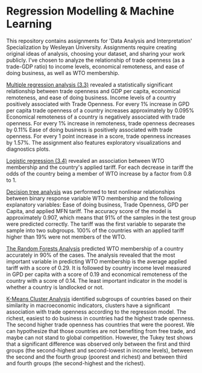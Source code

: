 # Regression Modelling & Machine Learning

This repository contains assignments for 'Data Analysis and Interpretation' Specialization by Wesleyan University. 
Assignments require creating original ideas of analysis, choosing your dataset, and sharing your work publicly. I've chosen to analyze the relationship of trade openness (as a trade-GDP ratio) to income levels, economical remoteness, and ease of doing business, as well as WTO membership.

<a href='https://github.com/lvlvtn/wesleyan/blob/master/3.3.%20Test%20of%20Multiple%20Regression%20Model.ipynb'>Multiple regression analysis (3.3)</a> revealed a statistically significant relationship between trade openness and GDP per capita, economical remoteness, and ease of doing business. Income levels of a country positively associated with Trade Openness. For every 1% increase in GPD per capita trade openness of a country increases approximately by 0.095% Economical remoteness of a country is negatively associated with trade openness. For every 1% increase in remoteness, trade openness decreases by 0.11% Ease of doing business is positively associated with trade openness. For every 1 point increase in a score, trade openness increases by 1.57%. The assignment also features exploratory visualizations and diagnostics plots.

<a href='https://github.com/lvlvtn/wesleyan/blob/master/3.4.%20Test%20a%20Logistic%20Regression%20Model.ipynb'>Logistic regression (3.4)</a> revealed an association between WTO membership and the country's applied tariff. For each decrease in tariff the odds of the country being a member of WTO increase by a factor from 0.8 to 1.

<a href='https://github.com/lvlvtn/wesleyan/blob/master/4.1.%20Running%20a%20Classification%20Tree.ipynb'>Decision tree analysis</a> was performed to test nonlinear relationships between binary response variable WTO membership and the following explanatory variables: Ease of doing business, Trade Openness, GPD per Capita, and applied MFN tariff. The accuracy score of the model is approximately 0.907, which means that 91% of the samples in the test group were predicted correctly. The tariff was the first variable to separate the sample into two subgroups. 100% of the countries with an applied tariff higher than 19% were not members of the WTO.

<a href='https://github.com/lvlvtn/wesleyan/blob/master/4.2.%20Random%20Forests.ipynb'>The Random Forests Analysis</a> predicted WTO membership of a country accurately in 90% of the cases. The analysis revealed that the most important variable in predicting WTO membership is the average applied tariff with a score of 0.29. It is followed by country income level measured in GPD per capita with a score of 0.19 and economical remoteness of the country with a score of 0.14. The least important indicator in the model is whether a country is landlocked or not.

<a href='https://github.com/lvlvtn/wesleyan/blob/master/4.4.%20K-Means%20Cluster%20Analysis.ipynb'>K-Means Cluster Analysis</a> identified subgroups of countries based on their similarity in macroeconomic indicators, clusters have a significant association with trade openness according to the regression model. The richest, easiest to do business in countries had the highest trade openness. The second higher trade openness has countries that were the poorest. We can hypothesize that those countries are not benefiting from free trade, and maybe can not stand to global competition. However, the Tukey test shows that a significant difference was observed only between the first and third groups (the second-highest and second-lowest in income levels), between the second and the fourth group (poorest and richest) and between third and fourth groups (the second-highest and the richest).

